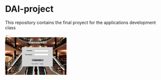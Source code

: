 # DAI-project
This repository contains the final proyect for the applications development class

<img src= images/bienvenido.png width=200/>
